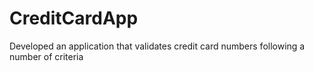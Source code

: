 # CreditCardApp
Developed an application that validates credit card numbers following a number of criteria
